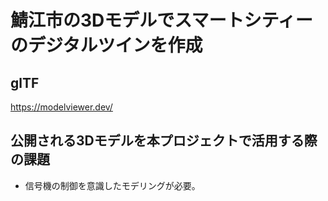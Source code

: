 # 鯖江市の3Dモデルでスマートシティーのデジタルツインを作成

## glTF

https://modelviewer.dev/

## 公開される3Dモデルを本プロジェクトで活用する際の課題

- 信号機の制御を意識したモデリングが必要。



